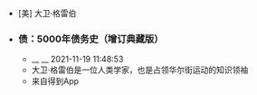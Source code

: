 - [美] 大卫·格雷伯
- ### 债：5000年债务史（增订典藏版）
    - __ __ 2021-11-19 11:48:53
    - 大卫·格雷伯是一位人类学家，也是占领华尔街运动的知识领袖
    - 来自得到App
